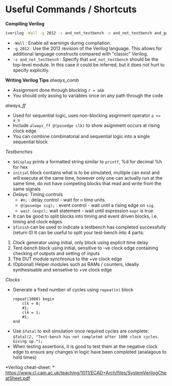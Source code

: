 Useful Commands / Shortcuts
===========================

**Compiling Verilog**
```bash
iverilog -Wall -g 2012 -s and_not_testbench -o and_not_testbench and_gate.v or_gate.v and_not_testbench.v
```
-   `-Wall` : Enable all warnings during compilation.
-   `-g 2012` : Use the 2012 revision of the Verilog language. This allows for
        additional language constructs compared with "classic" Verilog.
-   `-s and_not_testbench` : Specify that `and_not_testbench` should be the top-level module. In this case
        it could be inferred, but it does not hurt to specify explicitly.

**Writing Verilog Tips**
*always_comb*
-   Assignment done through blocking `r = a&b`
-   You should only assing to variables once on any path through the code

*always_ff*
-   Used for sequential logic, uses non-blocking asignment operator `a <= a_n`
-   Include `always_ff @(posedge clk)` to show asignment occurs at rising clock edge
-   You can combine combinatorial and sequential logic into a single sequential block

*Testbenches*
-   `$display` prints a formatted string similar to `printf`, %d for decimal %h for hex
-   `initial` block contains what is to be simulated, multiple can exist and will execute at the same time,
    however only one can actually run at the same time, do not have competing blocks that read and write
    from the same signals
-   _Delays:_ Timing controls
    - `#n;` : delay control - wait for `n` time units.
    - `@(posedge sig);` : event control - wait until a rising edge on `sig`.
    - `wait (expr);` wait statement - wait until expression `expr` is true.
-   It can be good to split blocks into timing and event driven blocks, i.e. timing and clock edges
-   `$finish` can be used to indicate a testbench has completed successfully (return 0)
It can be useful to split your test-bench into 4 parts:
1. Clock generator using initial, only block using explicit time delay
2. Tent-bench block using initial, sensitive to -ve clock edge containing checking of outputs and setting of inputs
3. The DUT module synchronus to the +ve clock edge
4. (Optional) Helper modules such as RAMs / counters, ideally synthesisable and sensetive to +ve clock edge

*Clocks*
-   Generate a fixed number of cycles using `repeat(n)` block
    ```
    repeat(1000) begin
        clk = 0;
        #1;
        clk = 1;
        #1;
    end
    ```
-   Use `$fatal` to exit simulation once required cycles are complete:
    `$fatal(2, "Test-bench has not completed after 1000 clock cycles. Giving up.");`
-   When testing assertions, it is good to test them at the negative clock edge to ensure any changes
    in logic have been completed (analagous to hold times)

*Verilog cheat-sheet: * https://www.cl.cam.ac.uk/teaching/1011/ECAD+Arch/files/SystemVerilogCheatSheet.pdf

